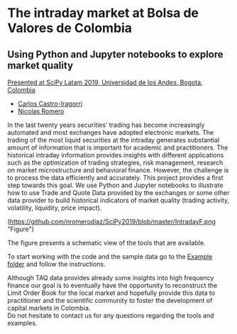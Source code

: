 # The intraday market at Bolsa de Valores de Colombia
## Using Python and Jupyter notebooks to explore market quality

[Presented at SciPy Latam 2019, Universidad de los Andes, Bogota, Colombia](https://github.com/nromerodiaz/SciPy2019/blob/master/TAQColombia.pdf)

* [Carlos Castro-Iragorri](https://ccastroiragorri.github.io/)
* [Nicolas Romero](https://github.com/nromerodiaz)

In the last twenty years securities’ trading has become increasingly automated and most exchanges have adopted electronic markets. The trading of the most liquid securities at the intraday generates substantial amount of information that is important for academic and practitioners. The historical intraday information provides insights with different applications such as the optimization of trading strategies, risk management, research on market microstructure and behavioral finance. However, the challenge is to process the data efficiently and accurately. This project provides a first step towards this goal.
We use Python and Jupyter notebooks to illustrate how to use Trade and Quote Data provided by the exchanges or some other data provider to build historical indicators of market quality (trading activity, volatility, liquidity, price impact). 

(https://github.com/nromerodiaz/SciPy2019/blob/master/IntradayF.png "Figure")

The figure presents a schematic view of the tools that are available.

To start working with the code and the sample data go to the [Example folder](https://github.com/nromerodiaz/SciPy2019/tree/master/Example) and follow the instructions. 

Although TAQ data provides already some insights into high frequency finance our goal is to eventually have the opportunity to reconstruct the Limit Order Book for the local market and hopefully provide this data to practitioner and the scientific community to foster the development of capital markets in Colombia.   
Do not hesitate to contact us for any questions regarding the tools and examples.

